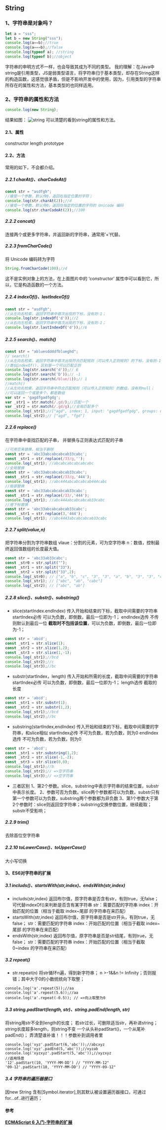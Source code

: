 ## String
### 1、字符串是对象吗？
```javascript
let a = "sss";
let b = new String("sss");
console.log(a==b);//true
console.log(a===b);//false
console.log(typeof a); //string
console.log(typeof b);//object
```
字符串的申明方式不一样，也会导致其成为不同的类型。
我的理解：在Java中string是引用类型，JS是弱类型语言，将字符串归于基本类型，却存在String这样的构造函数，这感觉很矛盾，但是不影响开发中的使用，因为，引用类型的字符串所存在的属性和方法，基本类型的也同样适用。
### 2、字符串的属性和方法
```javascript
console.log(new String);
```
结果如图：
![string](https://raw.githubusercontent.com/yangzaiwangzi/learningNotes/master/img/string.jpg)
可以清楚的看到string的属性和方法。
#### 2.1、属性
constructor
length
prototype
#### 2.2、方法
常用的如下，不会都介绍。
##### 2.2.1 charAt()、charCodeAt()
```javascript
const str = "asdfgh";
//接受一个参数，默认传0，返回在指定位置的字符；
console.log(str.charAt(2));//d
//接受一个参数，默认传0，返回在指定的位置的字符的 Unicode 编码
console.log(str.charCodeAt(2));//100
```
##### 2.2.2 concat()
连接两个或更多字符串，并返回新的字符串，通常用‘+’代替。
##### 2.2.3 fromCharCode()
将 Unicode 编码转为字符
```javascript
String.fromCharCode(100);//d
```
这不是实例对象上的方法，在上面图片中的 ‘constructor’ 属性中可以看到它，所以，它是构造函数的一个方法。
##### 2.2.4 indexOf()、lastIndexOf()
```javascript
const str = "asdfgh";
//从左向右检索，返回字符串中首次出现的下标，没有则-1；
console.log(str.indexOf('d'));//2
//从右向左检索，返回字符串中首次出现的下标，没有则-1；
console.log(str.lastIndexOf('d'));//6
```
##### 2.2.5 search()、match()
```javascript
const str = "abluesddddfblueghd"; 
// search()
//从左向右检索，返回字符串中首次出现符合匹配规则（可以传入正则规则）的下标，没有则-1；
//类似indexOf()，区别是一个可以匹配正则
console.log(str.search('d'));// 6
console.log(str.search('D'));// -1
console.log(str.search(/blue/i));// 1 
//match()
//从左向右检索，返回字符串中符合匹配规则（可以传入正则规则）的数组，没有则null；
//可以返回一个或是多个，都是数组
var str = 'gagdfgadfgdg';
var _str1 = str.match(/.gd/);//匹配一个
var _str2 = str.match(/.gd/g);//全局匹配多个
console.log(_str1);//["agd", index: 1, input: "gagdfgadfgdg", groups: undefined]
console.log(_str2);// ["agd", "fgd"]
```
##### 2.2.6 replace()
在字符串中查找匹配的子串， 并替换与正则表达式匹配的子串
```javascript
//可用空来替换，相当于删除
const str = 'abc33abcabcabcab33cabc';
const _str1 = str.replace(/33/g,''); 
console.log(_str1); //abcabcabcabcabcabc
//全局替换
const str = 'abc33abcabcabcab33cabc';
const _str1 = str.replace(/33/g,'444'); 
console.log(_str1); //abc444abcabcabcab444cabc
//局部替换
const str = 'abc33abcabcabcab33cabc';
const _str1 = str.replace(/33/,'444'); 
console.log(_str1); //abc444abcabcabcab33cabc
//用下标替换
const str = 'abc33abcabcabcab33cabc';
const _str1 = str.replace(3,'444'); 
console.log(_str1); //abc4443abcabcabcab33cabc
```
##### 2.2.7 split(value,n)
把字符串分割为字符串数组
vlaue：分割的元素，可为空字符串
n：数值，控制最终返回值数组的长度最大值。
```javascript
const str = 'abc33ab33cabc';
const _str0 = str.split(""); 
const _str1 = str.split("33"); 
const _str2 = str.split("33",2); 
console.log(_str0); // ["a", "b", "c", "3", "3", "a", "b", "3", "3", "c", "a", "b", "c"]
console.log(_str1); // ["abc", "ab", "cabc"]
console.log(_str2); // ["abc", "ab"]
```
##### 2.2.8 slice()、substr()、substring()
- slice(startIndex.endIndex)
传入开始和结束的下标，截取中间需要的字符串
startIndex必传 可以为负数，即倒数，最后一位即为-1；
endIndex选传 不传则默认到最后一位 **截取时不包括该位置**，可以为负数，即倒数，最后一位即为-1；
```javascript
const str = 'abcd';
const _str1 = str.slice(1);
const _str2 = str.slice(1,2); 
const _str3 = str.slice(1,-1);  
console.log(_str1);//bcd
console.log(_str2);//c
console.log(_str3);//bc
```
- substr(startIndex，length)
传入开始和所需的长度，截取中间需要的字符串
startIndex必传 可以为负数，即倒数，最后一位即为-1；
length选传 截取的长度
```javascript
const str = 'abcd';
const _str1 = str.substr(1);
const _str2 = str.substr(1,2);  
console.log(_str1);//bcd
console.log(_str2);//bc
```
- substring(startIndex,endIndex)
传入开始和结束的下标，截取中间需要的字符串，和slice相似
startIndex必传 不可为负数，若为负数，则为0
endIndex选传 不可为负数，若为负数，则为0
```javascript
const str = 'abcd';
const _str1 = str.substring(1,2);
const _str2 = str.slice(-1,-2); 
const _str3 = str.slice(0,0);  
console.log(_str1);//b
console.log(_str2);// =>空字符串
console.log(_str3);// =>空字符串
```
- 三者区别
1、第2个参数。slice，substring中表示字符串的结束位置，substr中表示长度。
2、参数可否为负数。slice两个参数都可以为负数，substr只有第一个参数可以为负数，substring两个参数都为非负数
3、第1个参数大于第2个参数时：slice则返回空字符串；substring交换参数位置，继续截取；substr不受影响；
##### 2.2.9 trim()
去除首位空字符串
##### 2.2.10 toLowerCase()、toUpperCase()
大小写切换
#### 3、ES6对字符串的扩展
##### 3.1 includs()、startsWith(str,index)、endsWith(str,index)
- includs(str,index)
返回布尔值，原字符串是否含有str，有则true，无false；可代替indexOf()来判断是否含有某字符串
str：需要匹配的字符串
index：开始匹配的位置（相当于截取 index~尾部 的字符串在来匹配）
- startsWith(str,index)
返回布尔值，原字符串是否是str开头，有则true，无false；
str：需要匹配的字符串
index：开始匹配的位置（相当于截取 index~尾部 的字符串在来匹配）
- endsWith(str,index)
返回布尔值，原字符串是否是str结尾，有则true，无false；
str：需要匹配的字符串
index：开始匹配的位置（相当于截取 0~index 的字符串在来匹配）
##### 3.2 repeat()
- str.repeat(n)
将str循环n遍，得到新字符串；
n  >-1&&n != Infinity；否则报错；其中大于0的小数统统向下取整；
```javasript
console.log('a'.repeat(5));//aa
console.log('a'.repeat(5.6));//aa
console.log('a'.repeat(-0.5)); // =>向上取整为0
```
##### 3.3 string.padStart(length, str)、string.padEnd(length, str)
将string用str不全到length的长度；
若str过长，可删除适当str，再补进string；
string长度超多length，则string不变
一个从头补padStart()，一个从尾补padEnd()；
弄清楚谁补谁！！！参数补到调用者里
```javasript
console.log('xyz'.padStart(6,'abc'));//abcxyz
console.log('xyz'.padEnd(5,'abc'));//xyzab
console.log('xyzxyz'.padStart(5,'abc'));//xyzxyz
//适用场景
'12'.padStart(10, 'YYYY-MM-DD') // "YYYY-MM-12"
'09-12'.padStart(10, 'YYYY-MM-DD') // "YYYY-09-12"
```
##### 3.4 字符串的遍历器接口
因new String 含有[Symbol.iterator],则其默认被设置遍历器接口，可通过for...of..进行遍历；
#### 参考
**[ECMAScript 6 入门-字符串的扩展](http://es6.ruanyifeng.com/#docs/string)**
